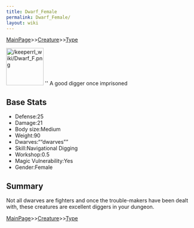 ```yaml
---
title: Dwarf_Female
permalink: Dwarf_Female/
layout: wiki
---
```


[MainPage](/keeperrl_wiki/ "wikilink")>>[Creature](/keeperrl_wiki/Creature_Guide "wikilink")>>[Type](/keeperrl_wiki/Type "wikilink")

<img src="/keeperrl_wiki/Dwarf_F.png" title="fig:/keeperrl_wiki/Dwarf_F.png" alt="/keeperrl_wiki/Dwarf_F.png" width="100" />
'' A good digger once imprisoned

Base Stats
----------

-   Defense:25
-   Damage:21
-   Body size:Medium
-   Weight:90
-   Dwarves:““dwarves””
-   Skill:Navigational Digging
-   Workshop:0.5
-   Magic Vulnerability:Yes
-   Gender:Female

Summary
-------

Not all dwarves are fighters and once the trouble-makers have been dealt
with, these creatures are excellent diggers in your dungeon.

[MainPage](/keeperrl_wiki/ "wikilink")>>[Creature](/keeperrl_wiki/Creature_Guide "wikilink")>>[Type](/keeperrl_wiki/Type "wikilink")

